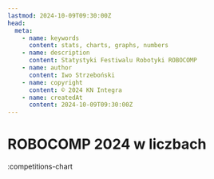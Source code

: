 ```yaml
---
lastmod: 2024-10-09T09:30:00Z
head:
  meta:
    - name: keywords
      content: stats, charts, graphs, numbers
    - name: description
      content: Statystyki Festiwalu Robotyki ROBOCOMP
    - name: author
      content: Iwo Strzeboński
    - name: copyright
      content: © 2024 KN Integra
    - name: createdAt
      content: 2024-10-09T09:30:00Z
---
```


# ROBOCOMP 2024 w liczbach

<!-- markdownlint-disable MD003 MD007 -->
:competitions-chart
<!-- markdownlint-enable MD003 MD007 -->
